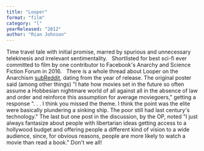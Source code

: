 ```yaml
---
title: "Looper"
format: "film"
category: "l"
yearReleased: "2012"
author: "Rian Johnson"
---
```

Time travel tale with initial promise, marred by spurious  and unnecessary telekinesis and irrelevant sentimentality.
 
Shortlisted for best sci-fi ever committed to film by one  contributor to Facebook's Anarchy and Science Fiction Forum in 2016.
 
There is a whole thread about Looper on the  Anarchism <a href="https://www.reddit.com/r/Anarchism/comments/13h38o/looper/"> subReddit</a>, dating from the year of release. The original poster said (among  other things) "I hate how movies set in the future so often assume a Hobbesian  nightmare world of all against all in the absence of law and order and reinforce  this assumption for average moviegoers," getting a response ". . . I think you  missed the theme. I think the point was the elite were basically plundering a  sinking ship. The poor still had last century's technology." The last but one  post in the discussion, by the OP, noted "I just always fantasize about people  with libertarian ideas getting access to a hollywood budget and offering people  a different kind of vision to a wide audience, since, for obvious reasons,  people are more likely to watch a movie than read a book." Don't we all!